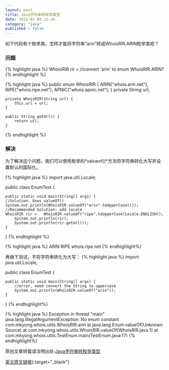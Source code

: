```yaml
---
layout: post
title: Java字符串转枚举类型
date: 2015-01-09 22:34
category: "java"
published : false
---
```

如下代码有个枚举类，怎样才能将字符串“arin”转成WhoisRIR.ARIN枚举类呢？

### 问题

{% highlight java %}
	WhoisRIR rir = //convert 'arin' to enum WhoisRIR.ARIN?
{% endhighlight %}

{% highlight java %}
	public enum WhoisRIR {
		ARIN("whois.arin.net"),
		RIPE("whois.ripe.net"),
		APNIC("whois.apnic.net");
	}
	private String url;
	
	private WhoisRIR(String url) {
		this.url = url;
	}
	
	public String getUrl() {
		return url;
	}
{% endhighlight %}

###  解决

为了解决这个问题，我们可以使用枚举的*valueof()*方法将字符串转化大写并设置默认的国际化。

{% highlight java %}
import java.util.Locale;

public class EnumTest {

	public static void main(String[] args) {	
	//Solution: Uses valueOf()
	System.out.println(WhoisRIR.valueOf("arin".toUpperCase()));
	//Recommended Solution: add locale	
	WhoisRIR rir =   WhoisRIR.valueOf("ripe".toUpperCase(Locale.ENGLISH));
		System.out.println(rir);
		System.out.println(rir.getUrl());
	}

}
{% endhighlight %}

{% highlight java %}
ARIN
RIPE
whois.ripe.net
{% endhighlight%}

再做下测试，不将字符串转化为大写：
{% highlight java %}
import java.util.Locale;

public class EnumTest {

	public static void main(String[] args) {	
		//error, need convert the String to uppercase
		System.out.println(WhoisRIR.valueOf("arin"));
	}

}
{% endhighlight%}


{% highlight java %}
Exception in thread "main" java.lang.IllegalArgumentException: 
    No enum constant com.mkyong.whois.utils.WhoisRIR.arin
	at java.lang.Enum.valueOf(Unknown Source)
	at com.mkyong.whois.utils.WhoisRIR.valueOf(WhoisRIR.java:1)
	at com.mkyong.whois.utils.TestEnum.main(TestEnum.java:17)
{% endhighlight%}


原创文章转载请注明出处:[Java字符串转枚举类型](http://www.9leg.com/java/2015/01/09/java-convert-string-to-enum-object.html)

[英文原文链接](http://www.mkyong.com/java/java-convert-string-to-enum-object/){:target="_blank"}